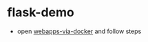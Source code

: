 # flask-demo

* open [webapps-via-docker](https://github.com/salmanwaheed/webapps-via-docker) and follow steps

